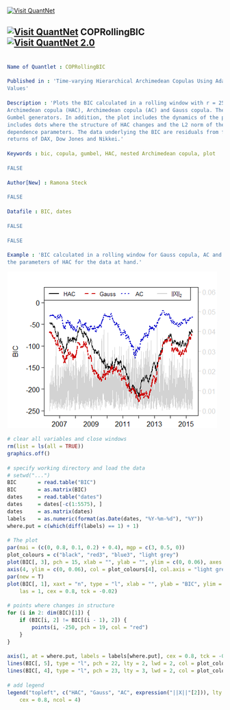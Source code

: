 
[<img src="https://github.com/QuantLet/Styleguide-and-Validation-procedure/blob/master/pictures/banner.png" alt="Visit QuantNet">](http://quantlet.de/index.php?p=info)

## [<img src="https://github.com/QuantLet/Styleguide-and-Validation-procedure/blob/master/pictures/qloqo.png" alt="Visit QuantNet">](http://quantlet.de/) **COPRollingBIC** [<img src="https://github.com/QuantLet/Styleguide-and-Validation-procedure/blob/master/pictures/QN2.png" width="60" alt="Visit QuantNet 2.0">](http://quantlet.de/d3/ia)

```yaml

Name of Quantlet : COPRollingBIC

Published in : 'Time-varying Hierarchical Archimedean Copulas Using Adaptively Simulated Critical
Values'

Description : 'Plots the BIC calculated in a rolling window with r = 250 for hierarchical
Archimedean copula (HAC), Archimedean copula (AC) and Gauss copula. The HAC and AC are based on
Gumbel generators. In addition, the plot includes the dynamics of the parameters of HAC. It
includes dots where the structure of HAC changes and the L2 norm of the difference in the matrix of
dependence parameters. The data underlying the BIC are residuals from fitting GARCH(1,1) to log
returns of DAX, Dow Jones and Nikkei.'

Keywords : bic, copula, gumbel, HAC, nested Archimedean copula, plot

FALSE

Author[New] : Ramona Steck

FALSE

Datafile : BIC, dates

FALSE

FALSE

Example : 'BIC calculated in a rolling window for Gauss copula, AC and HAC including dynamics of
the parameters of HAC for the data at hand.'

```

![Picture1](COPRollingBIC.png)


```r
# clear all variables and close windows
rm(list = ls(all = TRUE))
graphics.off()

# specify working directory and load the data
# setwd("...")
BIC       = read.table("BIC")
BIC       = as.matrix(BIC)
dates     = read.table("dates")
dates     = dates[-c(1:5575), ]  
dates     = as.matrix(dates)
labels    = as.numeric(format(as.Date(dates, "%Y-%m-%d"), "%Y"))
where.put = c(which(diff(labels) == 1) + 1)

# The plot
par(mai = (c(0, 0.8, 0.1, 0.2) + 0.4), mgp = c(3, 0.5, 0))
plot_colours = c("black", "red3", "blue3", "light grey")
plot(BIC[, 3], pch = 15, xlab = "", ylab = "", ylim = c(0, 0.06), axes = FALSE, type = "l", col = plot_colours[4])
axis(4, ylim = c(0, 0.06), col = plot_colours[4], col.axis = "light grey", las = 1, cex = 0.8, tck = -0.02)
par(new = T)
plot(BIC[, 1], xaxt = "n", type = "l", xlab = "", ylab = "BIC", ylim = c(-250, 25), pch = 21, col = plot_colours[1], 
    las = 1, cex = 0.8, tck = -0.02)

# points where changes in structure
for (i in 2: dim(BIC)[1]) {
    if (BIC[i, 2] != BIC[(i - 1), 2]) {
        points(i, -250, pch = 19, col = "red")  
    }
}

axis(1, at = where.put, labels = labels[where.put], cex = 0.8, tck = -0.02)
lines(BIC[, 5], type = "l", pch = 22, lty = 2, lwd = 2, col = plot_colours[2])
lines(BIC[, 4], type = "l", pch = 23, lty = 3, lwd = 2, col = plot_colours[3])

# add legend
legend("topleft", c("HAC", "Gauss", "AC", expression("||X||"[2])), lty = 1:3, lwd = 2, col = plot_colours[1:4], 
    cex = 0.8, ncol = 4) 

```
